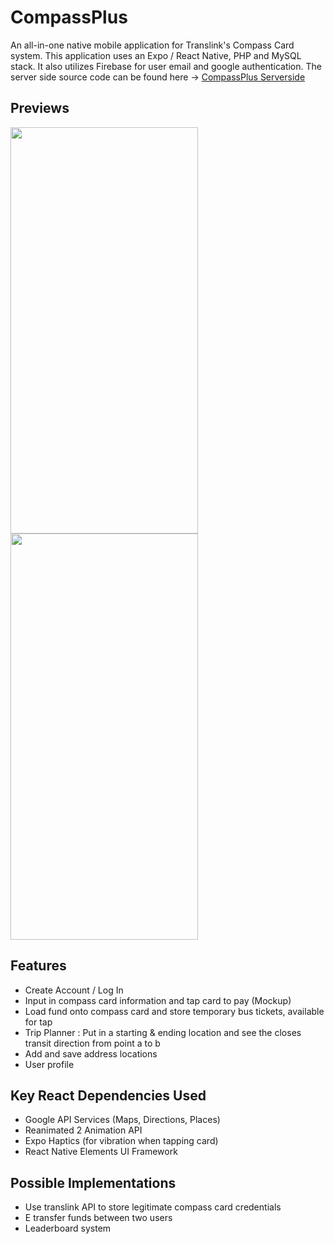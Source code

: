 # CompassPlus

An all-in-one native mobile application for Translink's Compass Card system. This application uses an Expo / React Native, PHP and MySQL stack. It also utilizes Firebase for user email and google authentication. The server side source code can be found here -> [CompassPlus Serverside](https://github.com/wilyyy/CompassPlus-Serverside)

## Previews
<img src="https://im3.ezgif.com/tmp/ezgif-3-f070a17c6e.gif" width="300" height="650" />
<img src="https://im3.ezgif.com/tmp/ezgif-3-c58ef6fcb3.gif" width="300" height="650" />

## Features 
- Create Account / Log In
- Input in compass card information and tap card to pay (Mockup)
- Load fund onto compass card and store temporary bus tickets, available for tap
- Trip Planner : Put in a starting & ending location and see the closes transit direction from point a to b
- Add and save address locations
- User profile

## Key React Dependencies Used
- Google API Services (Maps, Directions, Places)
- Reanimated 2 Animation API
- Expo Haptics (for vibration when tapping card)
- React Native Elements UI Framework

## Possible Implementations
- Use translink API to store legitimate compass card credentials
- E transfer funds between two users
- Leaderboard system
